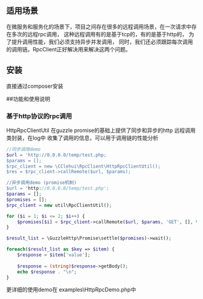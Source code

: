## 适用场景
在微服务和服务化的场景下，项目之间存在很多的远程调用场景，在一次请求中存在多次的远程rpc调用，
这种远程调用有的是基于tcp的，有的是基于http的， 为了提升调用性能，我们必须支持异步并发调用，
同时，我们还必须跟踪每次调用的调用链。RpcClient正好解决用来解决这两个问题。

## 安装
直接通过composer安装

##功能和使用说明
### 基于http协议的rpc调用
HttpRpcClientUtil 在guzzle promise的基础上提供了同步和异步的http 远程调用类封装，在log中
收集了调用的信息，可以用于调用链的性能分析

```php
//同步调用demo
$url = 'http://0.0.0.0/temp/test.php;
$params = [];
$rpc_client = new \CClehui\RpcClient\HttpRpcClientUtil();
$res = $rpc_client->callRemote($url, $params);

//异步调用demo (promise机制)
$url = 'http://0.0.0.0/temp/test.php';
$params = [];
$promises = [];
$rpc_client = new util\RpcClientUtil();

for ($i = 1; $i <= 2; $i++) {
    $promises[$i] = $rpc_client->callRemote($url, $params, 'GET', [], true);
}

$result_list = \GuzzleHttp\Promise\settle($promises)->wait();

foreach($result_list as $key => $item) {
    $response = $item['value'];
    
    $response = (string)$response->getBody();
    echo $response . "\n";
}
```

更详细的使用demo在 examples\HttpRpcDemo.php中